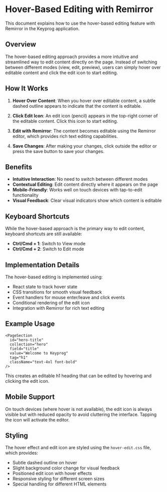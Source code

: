 # Hover-Based Editing with Remirror

This document explains how to use the hover-based editing feature with Remirror in the Keyprog application.

## Overview

The hover-based editing approach provides a more intuitive and streamlined way to edit content directly on the page. Instead of switching between different modes (view, edit, preview), users can simply hover over editable content and click the edit icon to start editing.

## How It Works

1. **Hover Over Content**: When you hover over editable content, a subtle dashed outline appears to indicate that the content is editable.

2. **Click Edit Icon**: An edit icon (pencil) appears in the top-right corner of the editable content. Click this icon to start editing.

3. **Edit with Remirror**: The content becomes editable using the Remirror editor, which provides rich text editing capabilities.

4. **Save Changes**: After making your changes, click outside the editor or press the save button to save your changes.

## Benefits

- **Intuitive Interaction**: No need to switch between different modes
- **Contextual Editing**: Edit content directly where it appears on the page
- **Mobile-Friendly**: Works well on touch devices with tap-to-edit functionality
- **Visual Feedback**: Clear visual indicators show which content is editable

## Keyboard Shortcuts

While the hover-based approach is the primary way to edit content, keyboard shortcuts are still available:

- **Ctrl/Cmd + 1**: Switch to View mode
- **Ctrl/Cmd + 2**: Switch to Edit mode

## Implementation Details

The hover-based editing is implemented using:

- React state to track hover state
- CSS transitions for smooth visual feedback
- Event handlers for mouse enter/leave and click events
- Conditional rendering of the edit icon
- Integration with Remirror for rich text editing

## Example Usage

```tsx
<PageSection
  id="hero-title"
  collection="hero"
  field="title"
  value="Welcome to Keyprog"
  tag="h1"
  className="text-4xl font-bold"
/>
```

This creates an editable h1 heading that can be edited by hovering and clicking the edit icon.

## Mobile Support

On touch devices (where hover is not available), the edit icon is always visible but with reduced opacity to avoid cluttering the interface. Tapping the icon will activate the editor.

## Styling

The hover effect and edit icon are styled using the `hover-edit.css` file, which provides:

- Subtle dashed outline on hover
- Slight background color change for visual feedback
- Positioned edit icon with hover effects
- Responsive styling for different screen sizes
- Special handling for different HTML elements
